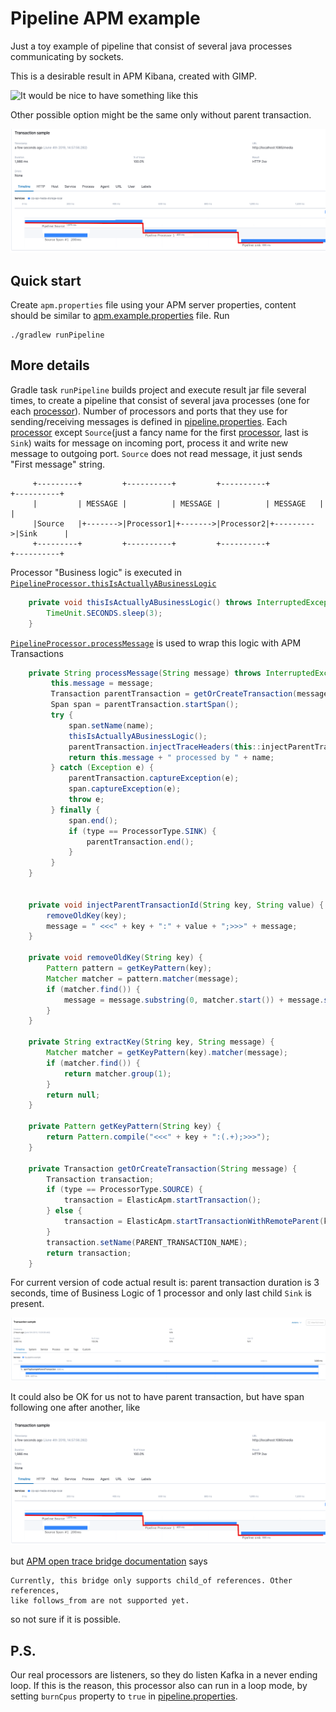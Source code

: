 # Pipeline APM example
Just a toy example of pipeline that consist of several java processes communicating by sockets.
 
This is a desirable result in APM Kibana, created with GIMP.

![It would be nice to have something like this](imgs/apm-example.png?raw=true "APM Kibana: Expected with parent")

Other possible option might be the same only without parent transaction.

![It would be nice to have something like this](imgs/apm-example2.png?raw=true "APM Kibana: Expected wihtout parent")


## Quick start
Create `apm.properties` file using your APM server properties, content should be similar to [apm.example.properties](apm.example.properties) file.
Run
```
./gradlew runPipeline
```

## More details
Gradle task `runPipeline` builds project and execute result jar file several times, to create a pipeline that consist of several
java processes (one for each [processor](src/main/java/org/pipelineexample/apm/processor/PipelineProcessor.java)).
Number of processors and ports that they use for sending/receiving messages is defined in [pipeline.properties](pipeline.properties). 
Each [processor](src/main/java/org/pipelineexample/apm/PipelineProcessor.java) except `Source`(just a fancy name for the first [processor](src/main/java/org/pipelineexample/apm/processor/PipelineProcessor.java), last is `Sink`) waits for message on incoming port,
process it and write new message to outgoing port. `Source` does not read message, it just sends "First message" string.

```
     +---------+         +----------+         +----------+           +----------+
     |         | MESSAGE |          | MESSAGE |          | MESSAGE   |          |
     |Source   |+------->|Processor1|+------->|Processor2|+--------->|Sink      |
     +---------+         +----------+         +----------+           +----------+
```

Processor "Business logic" is executed in [`PipelineProcessor.thisIsActuallyABusinessLogic`](src/main/java/org/pipelineexample/apm/processor/PipelineProcessor.java)

```java
    private void thisIsActuallyABusinessLogic() throws InterruptedException {
        TimeUnit.SECONDS.sleep(3);
    }
```
[`PipelineProcessor.processMessage`](src/main/java/org/pipelineexample/apm/processor/PipelineProcessor.java) is used to wrap this logic with APM Transactions

```java
    private String processMessage(String message) throws InterruptedException {
         this.message = message;
         Transaction parentTransaction = getOrCreateTransaction(message);
         Span span = parentTransaction.startSpan();
         try {
             span.setName(name);
             thisIsActuallyABusinessLogic();
             parentTransaction.injectTraceHeaders(this::injectParentTransactionId);
             return this.message + " processed by " + name;
         } catch (Exception e) {
             parentTransaction.captureException(e);
             span.captureException(e);
             throw e;
         } finally {
             span.end();
             if (type == ProcessorType.SINK) {
                 parentTransaction.end();
             }
         }
    }
    

    private void injectParentTransactionId(String key, String value) {
        removeOldKey(key);
        message = " <<<" + key + ":" + value + ";>>>" + message;
    }

    private void removeOldKey(String key) {
        Pattern pattern = getKeyPattern(key);
        Matcher matcher = pattern.matcher(message);
        if (matcher.find()) {
            message = message.substring(0, matcher.start()) + message.substring(matcher.end());
        }
    }

    private String extractKey(String key, String message) {
        Matcher matcher = getKeyPattern(key).matcher(message);
        if (matcher.find()) {
            return matcher.group(1);
        }
        return null;
    }

    private Pattern getKeyPattern(String key) {
        return Pattern.compile("<<<" + key + ":(.+);>>>");
    }

    private Transaction getOrCreateTransaction(String message) {
        Transaction transaction;
        if (type == ProcessorType.SOURCE) {
            transaction = ElasticApm.startTransaction();
        } else {
            transaction = ElasticApm.startTransactionWithRemoteParent(key -> extractKey(key, message));
        }
        transaction.setName(PARENT_TRANSACTION_NAME);
        return transaction;
    }
``` 

For current version of code actual result is: parent transaction duration is 3 seconds, time of Business Logic of 1 processor
and only last child `Sink` is present.


![But we actually have this](imgs/actual_result.png?raw=true "APM Kibana: Actual")


It could also be OK for us not to have parent transaction, but have span following one after another, like

![It would be nice to have something like this](imgs/apm-example2.png?raw=true "APM Kibana: Other OK result")


but [APM open trace bridge documentation](https://www.elastic.co/guide/en/apm/agent/java/current/opentracing-bridge.html) says
```
Currently, this bridge only supports child_of references. Other references, 
like follows_from are not supported yet.
``` 
so not sure if it is possible.

## P.S.
Our real processors are listeners, so they do listen Kafka in a never ending loop. If this is the reason, this processor
also can run in a loop mode, by setting `burnCpus` property to `true` in [pipeline.properties](pipeline.properties). 